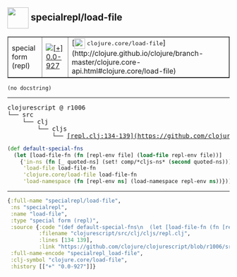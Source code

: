## <img width="48px" valign="middle" src="http://i.imgur.com/Hi20huC.png"> specialrepl/load-file

 <table border="1">
<tr>
<td>special form (repl)</td>
<td><a href="https://github.com/cljsinfo/api-refs/tree/0.0-927"><img valign="middle" alt="[+] 0.0-927" src="https://img.shields.io/badge/+-0.0--927-lightgrey.svg"></a> </td>
<td>
[<img height="24px" valign="middle" src="http://i.imgur.com/1GjPKvB.png"> <samp>clojure.core/load-file</samp>](http://clojure.github.io/clojure/branch-master/clojure.core-api.html#clojure.core/load-file)
</td>
</tr>
</table>

 <samp>
</samp>

```
(no docstring)
```

---

 <pre>
clojurescript @ r1006
└── src
    └── clj
        └── cljs
            └── <ins>[repl.clj:134-139](https://github.com/clojure/clojurescript/blob/r1006/src/clj/cljs/repl.clj#L134-L139)</ins>
</pre>

```clj
(def default-special-fns
  (let [load-file-fn (fn [repl-env file] (load-file repl-env file))]
    {'in-ns (fn [_ quoted-ns] (set! comp/*cljs-ns* (second quoted-ns)))
     'load-file load-file-fn
     'clojure.core/load-file load-file-fn
     'load-namespace (fn [repl-env ns] (load-namespace repl-env ns))}))
```


---

```clj
{:full-name "specialrepl/load-file",
 :ns "specialrepl",
 :name "load-file",
 :type "special form (repl)",
 :source {:code "(def default-special-fns\n  (let [load-file-fn (fn [repl-env file] (load-file repl-env file))]\n    {'in-ns (fn [_ quoted-ns] (set! comp/*cljs-ns* (second quoted-ns)))\n     'load-file load-file-fn\n     'clojure.core/load-file load-file-fn\n     'load-namespace (fn [repl-env ns] (load-namespace repl-env ns))}))",
          :filename "clojurescript/src/clj/cljs/repl.clj",
          :lines [134 139],
          :link "https://github.com/clojure/clojurescript/blob/r1006/src/clj/cljs/repl.clj#L134-L139"},
 :full-name-encode "specialrepl_load-file",
 :clj-symbol "clojure.core/load-file",
 :history [["+" "0.0-927"]]}

```
